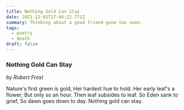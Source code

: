 ```yaml
---
title: Nothing Gold Can Stay
date: 2021-12-01T17:44:22.771Z
summary: Thinking about a good friend gone too soon.
tags:
  - poetry
  - death
draft: false
---
```

### Nothing Gold Can Stay

*by Robert Frost*

Nature's first green is gold,
Her hardest hue to hold.
Her early leaf's a flower;
But only so an hour.
Then leaf subsides to leaf.
So Eden sank to grief,
So dawn goes down to day.
Nothing gold can stay.